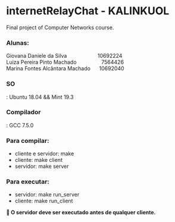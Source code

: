 # internetRelayChat - KALINKUOL
Final project of Computer Networks course. 

<h3>Alunas:</h3>
Giovana Daniele da Silva		&nbsp;&nbsp;&nbsp;&nbsp;&nbsp;&nbsp;&nbsp;&nbsp;&nbsp;&nbsp;&nbsp;&nbsp;&nbsp;&nbsp;&nbsp;&nbsp;&nbsp;&nbsp;&nbsp;&nbsp;10692224<br>
Luiza Pereira Pinto Machado		&nbsp;&nbsp;&nbsp;&nbsp;&nbsp;&nbsp;&nbsp;&nbsp;&nbsp;&nbsp;&nbsp;&nbsp;&nbsp;&nbsp;&nbsp;&nbsp;7564426<br>
Marina Fontes Alcântara Machado		&nbsp;&nbsp;&nbsp;&nbsp;&nbsp;10692040<br>

<h3>SO</h3>: Ubuntu 18.04 && Mint 19.3<br>
<h3>Compilador</h3>: GCC 7.5.0<br>

<h3>Para compilar:</h3>
<ul>
	<li>cliente e servidor: make</li>
	<li>cliente: make client</li>
	<li>servidor: make server</li>
</ul>

<h3>Para executar:</h3>
<ul>
	<li>servidor: make run_server</li>
	<li>cliente: make run_client</li>
</ul>
<strong>&#x1F534; O servidor deve ser executado antes de qualquer cliente.</strong>

